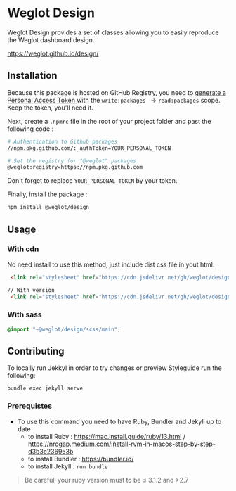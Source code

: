 # Weglot Design

Weglot Design provides a set of classes allowing you to easily reproduce the Weglot dashboard design.

https://weglot.github.io/design/

## Installation

Because this package is hosted on GitHub Registry, you need to [generate a Personal Access Token ](https://github.com/settings/tokens/new) with the `write:packages ` -> `read:packages` scope. Keep the token, you'll need it.

Next, create a `.npmrc` file in the root of your project folder and past the following code :

```bash
# Authentication to Github packages
//npm.pkg.github.com/:_authToken=YOUR_PERSONAL_TOKEN

# Set the registry for "@weglot" packages
@weglot:registry=https://npm.pkg.github.com
```
Don't forget to replace `YOUR_PERSONAL_TOKEN` by your token.

Finally, install the package :

```bash
npm install @weglot/design
```

## Usage

### With cdn
No need install to use this method, just include dist css file in yout html.

```html
 <link rel="stylesheet" href="https://cdn.jsdelivr.net/gh/weglot/design/dist/css/main.css">

// With version
 <link rel="stylesheet" href="https://cdn.jsdelivr.net/gh/weglot/design@1.0.27/dist/css/main.css">
```

### With sass
```scss
@import "~@weglot/design/scss/main";
```


## Contributing

To locally run Jekkyl in order to try changes or preview Styleguide run the following:
```
bundle exec jekyll serve
```

### Prerequistes
- To use this command you need to have Ruby, Bundler and Jekyll up to date
    - to install Ruby : https://mac.install.guide/ruby/13.html / https://nrogap.medium.com/install-rvm-in-macos-step-by-step-d3b3c236953b
    - to install Bundler : https://bundler.io/
    - to install Jekyll : `run bundle`
  
> Be carefull your ruby version must to be ≤ 3.1.2 and >2.7
